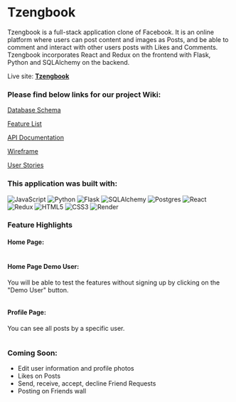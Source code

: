 # **Tzengbook**

Tzengbook is a full-stack application clone of Facebook. It is an online platform where users can post content and images as Posts, and be able to comment and interact with other users posts with Likes and Comments. Tzengbook incorporates React and Redux on the frontend with Flask, Python and SQLAlchemy on the backend.

Live site: **[Tzengbook](https://tzengbook.onrender.com)**

### Please find below links for our project Wiki:

[Database Schema](https://github.com/calvintzeng96/Mod-7-Capstone/wiki/Database-Schema)

[Feature List](https://github.com/calvintzeng96/Mod-7-Capstone/wiki/Feature-List)

[API Documentation](https://github.com/calvintzeng96/Mod-7-Capstone/wiki/API-Documentation)

[Wireframe](https://github.com/calvintzeng96/Mod-7-Capstone/wiki/Wireframe)

[User Stories](https://github.com/calvintzeng96/Mod-7-Capstone/wiki/User-Stories)




### **This application was built with:**

![JavaScript](https://img.shields.io/badge/javascript-%23323330.svg?style=for-the-badge&logo=javascript&logoColor=%23F7DF1E)
![Python](https://img.shields.io/badge/python-3670A0?style=for-the-badge&logo=python&logoColor=ffdd54)
![Flask](https://img.shields.io/badge/flask-%23000.svg?style=for-the-badge&logo=flask&logoColor=white)
![SQLAlchemy](https://img.shields.io/badge/-SQLAlchemy-orange?style=for-the-badge)
![Postgres](https://img.shields.io/badge/postgres-%23316192.svg?style=for-the-badge&logo=postgresql&logoColor=white)
![React](https://img.shields.io/badge/react-%2320232a.svg?style=for-the-badge&logo=react&logoColor=%2361DAFB)
![Redux](https://img.shields.io/badge/redux-%23593d88.svg?style=for-the-badge&logo=redux&logoColor=white)
![HTML5](https://img.shields.io/badge/html5-%23E34F26.svg?style=for-the-badge&logo=html5&logoColor=white)
![CSS3](https://img.shields.io/badge/css3-%231572B6.svg?style=for-the-badge&logo=css3&logoColor=white)
![Render](https://img.shields.io/badge/render-%23430098.svg?style=for-the-badge&logo=render&logoColor=white)



### **Feature Highlights**

#### Home Page:

<img alt="" src="https://user-images.githubusercontent.com/107524318/205462507-742530fa-fe99-48d9-a4e6-ae5b73abeaae.png">

#### Home Page Demo User:
You will be able to test the features without signing up by clicking on the "Demo User" button.

<img alt="" src="https://user-images.githubusercontent.com/107524318/205462831-fa8ee78f-d04d-45ad-94ad-ff14b9ccff80.png">

#### Profile Page:
You can see all posts by a specific user.

<img alt="" src="https://user-images.githubusercontent.com/107524318/205462869-5ecbd2b8-bd9f-4e89-9d11-b3a614c4e3e9.png">


### **Coming Soon**:
* Edit user information and profile photos
* Likes on Posts
* Send, receive, accept, decline Friend Requests
* Posting on Friends wall

